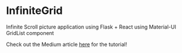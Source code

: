 # InfiniteGrid
Infinite Scroll picture application using Flask + React using Material-UI GridList component

Check out the Medium article [here](https://medium.com/@spencerporter2/bytesize-infinite-scroll-with-flask-and-react-pt-2-a00db01a2a9b) for the tutorial!
